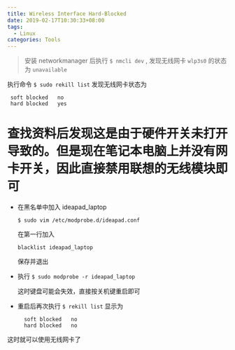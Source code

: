 ```yaml
---
title: Wireless Interface Hard-Blocked
date: 2019-02-17T10:30:33+08:00
tags:
  - Linux
categories: Tools
---
```


> 安装 networkmanager 后执行 `$ nmcli dev` , 发现无线网卡 `wlp3s0` 的状态为 `unavailable`


执行命令 `$ sudo rekill list` 发现无线网卡状态为

```
 soft blocked   no
 hard blocked   yes
```

# 查找资料后发现这是由于硬件开关未打开导致的。但是现在笔记本电脑上并没有网卡开关，因此直接禁用联想的无线模块即可

- 在黑名单中加入 ideapad_laptop

  `$ sudo vim /etc/modprobe.d/ideapad.conf`

  在第一行加入

  `blacklist ideapad_laptop`

  保存并退出

- 执行 `$ sudo modprobe -r ideapad_laptop`

  这时键盘可能会失效，直接按关机键重启即可

- 重启后再次执行 `$ rekill list` 显示为
  ```
    soft blocked   no
    hard blocked   no
  ```

这时就可以使用无线网卡了
